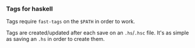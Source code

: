 ### Tags for haskell

Tags require `fast-tags` on the `$PATH` in order to work.

Tags are created/updated after each save on an `.hs`/`.hsc` file.
It's as simple as saving an `.hs` in order to create them.
